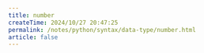 ```yaml
---
title: number
createTime: 2024/10/27 20:47:25
permalink: /notes/python/syntax/data-type/number.html
article: false
---
```

